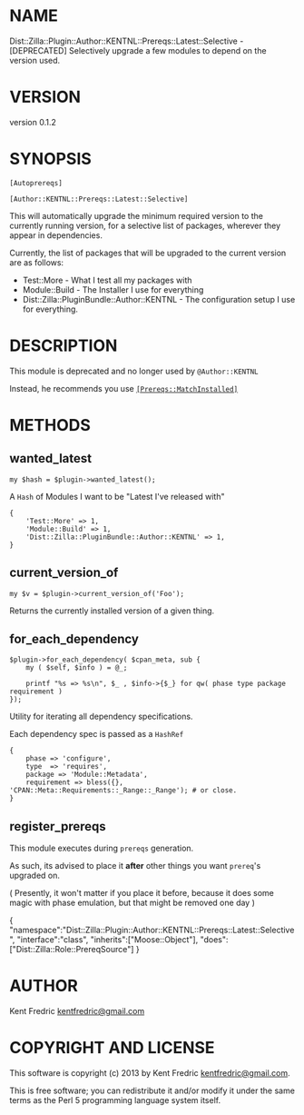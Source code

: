 # NAME

Dist::Zilla::Plugin::Author::KENTNL::Prereqs::Latest::Selective - \[DEPRECATED\] Selectively upgrade a few modules to depend on the version used.

# VERSION

version 0.1.2

# SYNOPSIS

	[Autoprereqs]

	[Author::KENTNL::Prereqs::Latest::Selective]

This will automatically upgrade the minimum required version to the currently running version, for a selective  list of packages,
wherever they appear in dependencies.

Currently, the list of packages that will be upgraded to the current version are as follows:

- Test::More    - What I test all my packages with
- Module::Build - The Installer I use for everything
- Dist::Zilla::PluginBundle::Author::KENTNL - The configuration setup I use for everything.

# DESCRIPTION

This module is deprecated and no longer used by `@Author::KENTNL`

Instead, he recommends you use [`[Prereqs::MatchInstalled]`](https://metacpan.org/pod/Dist::Zilla::Plugin::Prereqs::MatchInstalled)

# METHODS

## wanted\_latest

	my $hash = $plugin->wanted_latest();

A `Hash` of Modules I want to be "Latest I've released with"

	{
		'Test::More' => 1,
		'Module::Build' => 1,
		'Dist::Zilla::PluginBundle::Author::KENTNL' => 1,
	}

## current\_version\_of

	my $v = $plugin->current_version_of('Foo');

Returns the currently installed version of a given thing.

## for\_each\_dependency

	$plugin->for_each_dependency( $cpan_meta, sub {
		my ( $self, $info ) = @_;

		printf "%s => %s\n", $_ , $info->{$_} for qw( phase type package requirement )
	});

Utility for iterating all dependency specifications.

Each dependency spec is passed as a `HashRef`

	{
		phase => 'configure',
		type  => 'requires',
		package => 'Module::Metadata',
		requirement => bless({}, 'CPAN::Meta::Requirements::_Range::_Range'); # or close.
	}

## register\_prereqs

This module executes during `prereqs` generation.

As such, its advised to place it __after__ other things you want `prereq`'s upgraded on.

( Presently, it won't matter if you place it before, because it does some magic with phase emulation, but that might be removed one day )

{
    "namespace":"Dist::Zilla::Plugin::Author::KENTNL::Prereqs::Latest::Selective",
    "interface":"class",
    "inherits":\["Moose::Object"\],
    "does":\["Dist::Zilla::Role::PrereqSource"\]
}



# AUTHOR

Kent Fredric <kentfredric@gmail.com>

# COPYRIGHT AND LICENSE

This software is copyright (c) 2013 by Kent Fredric <kentfredric@gmail.com>.

This is free software; you can redistribute it and/or modify it under
the same terms as the Perl 5 programming language system itself.
